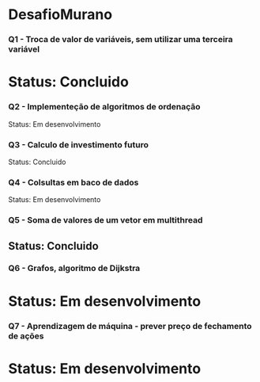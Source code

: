 # DesafioMurano

### Q1 - Troca de valor de variáveis, sem utilizar uma terceira variável
# Status: Concluido

### Q2 - Implementeção de algoritmos de ordenação
 Status: Em desenvolvimento

### Q3 - Calculo de investimento futuro
 Status: Concluido

### Q4 - Colsultas em baco de dados
 Status: Em desenvolvimento

### Q5 - Soma de valores de um vetor em multithread
## Status: Concluido

### Q6 - Grafos, algoritmo de Dijkstra
# Status: Em desenvolvimento

### Q7 - Aprendizagem de máquina - prever preço de fechamento de ações
# Status: Em desenvolvimento
